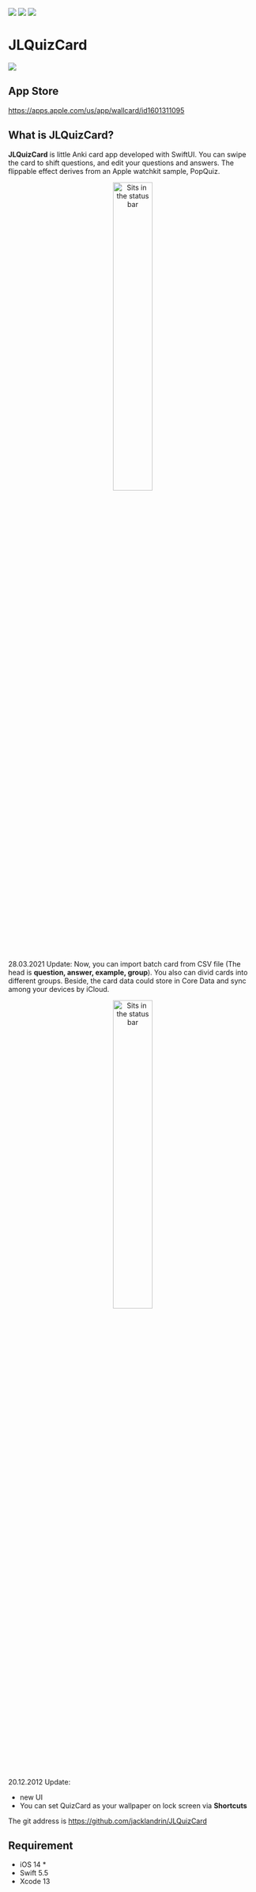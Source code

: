 ![](https://img.shields.io/badge/UI-SwiftUI-blue) ![](https://img.shields.io/badge/License-MIT-orange)  ![](https://img.shields.io/badge/Automation-Shortcuts-purple)
# JLQuizCard
![](http://www.jacklandrin.com/wp-content/uploads/2021/12/quiz_card_180.png)
## App Store
https://apps.apple.com/us/app/wallcard/id1601311095

## What is JLQuizCard?
**JLQuizCard** is little Anki card app developed with SwiftUI. You can swipe the card to shift questions, and edit your questions and answers. The flippable effect derives from an Apple watchkit sample, PopQuiz. 
<p align="center">
<img alt="Sits in the status bar" src="https://www.jacklandrin.com/wp-content/uploads/2021/12/quizcard_main.png" width="40%" align="center" />
</p>

28.03.2021 Update:
Now, you can import batch card from CSV file (The head is **question, answer, example, group**). You also can divid cards into different groups. Beside, the card data could store in Core Data and sync among your devices by iCloud.

<p align="center">
<img alt="Sits in the status bar" src="https://www.jacklandrin.com/wp-content/uploads/2021/12/quizcard_wallpaper.png" width="40%" align="center" />
</p>

20.12.2012 Update:
* new UI
* You can set QuizCard as your wallpaper on lock screen via **Shortcuts**

The git address is <https://github.com/jacklandrin/JLQuizCard>
## Requirement
* iOS 14 *
* Swift 5.5
* Xcode 13
